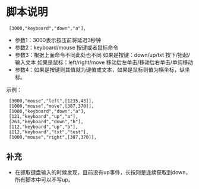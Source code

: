 # 脚本说明

```
 [3000,"keyboard","down","a"],
```
* 参数1：3000表示按压前将延迟3秒钟
* 参数2：keyboard/mouse 按键或者鼠标命令
* 参数3：根据上面命令不同此处也不同
    如果是按键：down/up/txt 按下/抬起/输入文本
    如果是鼠标：left/right/move 移动后左单击/移动后右单击/单纯移动
* 参数4：如果是按键则其值就为键值或文本，如果是鼠标则值为横坐标，纵坐标。


示例：
```
 [3000,"mouse","left",[1235,43]],  
 [1000,"mouse","move",[387,370]], 
 [1000,"keyboard","down","a"],
 [121,"keyboard","up","a"],
 [263,"keyboard","down","b"],
 [112,"keyboard","up","b"],
 [112,"keyboard","txt","test"],
 [1000,"mouse","right",[387,370]], 
```

## 补充

* 在抓取键盘输入的时候发现，目前没有up事件，长按则是连续获取到down，所有脚本中可以不写up。